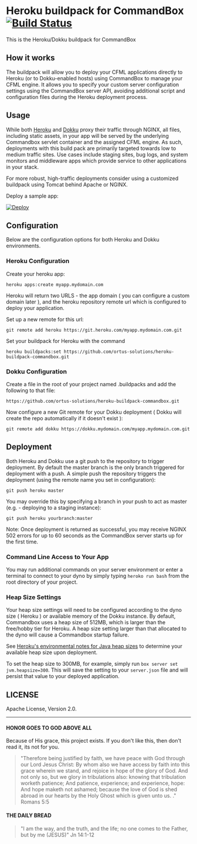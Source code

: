 Heroku buildpack for CommandBox [![Build Status](https://travis-ci.org/Ortus-Solutions/heroku-buildpack-commandbox.svg)](https://travis-ci.org/Ortus-Solutions/heroku-buildpack-commandbox)
=========================

This is the Heroku/Dokku buildpack for CommandBox

## How it works

The buildpack will allow you to deploy your CFML applications directly to Heroku (or to Dokku-enabled hosts) using CommandBox to manage your CFML engine.  It allows you to specify your custom server configuration settings using the CommandBox server API, avoiding additional script and configuration files during the Heroku deployment process.

## Usage

While both [Heroku](https://www.heroku.com/) and [Dokku](http://dokku.viewdocs.io/dokku/) proxy their traffic through NGINX, all files, including static assets, in your app will be served by the underlying Commandbox servlet container and the assigned CFML engine.  As such, deployments with this build pack are primarily targeted towards low to medium traffic sites.   Use cases include staging sites, bug logs, and system monitors and middleware apps which provide service to other applications in your stack.  

For more robust, high-traffic deployments consider using a customized buildpack using Tomcat behind Apache or NGINX.

Deploy a sample app:

[![Deploy](https://www.herokucdn.com/deploy/button.svg)](https://heroku.com/deploy)

## Configuration

Below are the configuration options for both Heroku and Dokku environments.

### Heroku Configuration

Create your heroku app:

```
heroku apps:create myapp.mydomain.com
```

Heroku will return two URLS  - the app domain ( you can configure a custom domain later ), and the heroku repository remote url which is configured to deploy your application.

Set up a new remote for this url:

```
git remote add heroku https://git.heroku.com/myapp.mydomain.com.git
```

Set your buildpack for Heroku with the command

```
heroku buildpacks:set https://github.com/ortus-solutions/heroku-buildpack-commandbox.git
```

### Dokku Configuration

Create a file in the root of your project named .buildpacks and add the following to that file:

```
https://github.com/ortus-solutions/heroku-buildpack-commandbox.git
```

Now configure a new Git remote for your Dokku deployment ( Dokku will create the repo automatically if it doesn't exist ):

```
git remote add dokku https://dokku.mydomain.com/myapp.mydomain.com.git
```


## Deployment

Both Heroku and Dokku use a git push to the repository to trigger deployment.  By default the master branch is the only branch triggered for deployment with a push.  A simple push the repository triggers the deployment (using the remote name you set in configuration):

```
git push heroku master
```

You may override this by specifying a branch in your push to act as master (e.g. - deploying to a staging instance):

```
git push heroku yourbranch:master
```

Note:  Once deployment is returned as successful, you may receive NGINX 502 errors for up to 60 seconds as the CommandBox server starts up for the first time.

### Command Line Access to Your App

You may run additional commands on your server environment or enter a terminal to connect to your dyno by simply typing `heroko run bash` from the root directory of your project.

### Heap Size Settings

Your heap size settings will need to be configured according to the dyno size ( Heroku ) or available memory of the Dokku instance.  By default, Commandbox uses a heap size of 512MB, which is larger than the free/hobby tier for Heroku.  A heap size setting larger than that allocated to the dyno will cause a Commandbox startup failure.  

See [Heroku's environmental notes for Java heap sizes](https://devcenter.heroku.com/articles/java-support#adjusting-environment-for-a-dyno-size) to determine your available heap size upon deployment.


To set the heap size to 300MB, for example, simply run `box server set jvm.heapsize=300`.  This will save the setting to your `server.json` file and will persist that value to your deployed application.

## LICENSE
Apache License, Version 2.0.

<hr/>

#### HONOR GOES TO GOD ABOVE ALL
Because of His grace, this project exists. If you don't like this, then don't read it, its not for you.

>"Therefore being justified by faith, we have peace with God through our Lord Jesus Christ:
By whom also we have access by faith into this grace wherein we stand, and rejoice in hope of the glory of God.
And not only so, but we glory in tribulations also: knowing that tribulation worketh patience;
And patience, experience; and experience, hope:
And hope maketh not ashamed; because the love of God is shed abroad in our hearts by the 
Holy Ghost which is given unto us. ." Romans 5:5

#### THE DAILY BREAD
 > "I am the way, and the truth, and the life; no one comes to the Father, but by me (JESUS)" Jn 14:1-12
